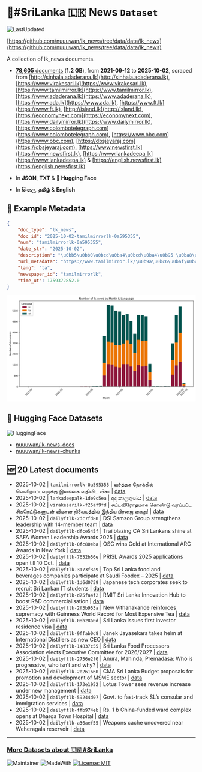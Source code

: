 # 📄#SriLanka 🇱🇰 News `Dataset`

![LastUpdated](https://img.shields.io/badge/last_updated-2025--10--02_08:36:53-green)

[https://github.com/nuuuwan/lk_news/tree/data/data/lk_news](https://github.com/nuuuwan/lk_news/tree/data/data/lk_news)

A collection of lk_news documents.

- [**78,605** documents](https://github.com/nuuuwan/lk_news/tree/data/data/lk_news) (**1.2 GB**), from **2021-09-12** to **2025-10-02**, scraped from [http://sinhala.adaderana.lk](http://sinhala.adaderana.lk), [https://www.virakesari.lk](https://www.virakesari.lk), [https://www.tamilmirror.lk](https://www.tamilmirror.lk), [https://www.adaderana.lk](https://www.adaderana.lk), [https://www.ada.lk](https://www.ada.lk), [https://www.ft.lk](https://www.ft.lk), [http://island.lk](http://island.lk), [https://economynext.com](https://economynext.com), [https://www.dailymirror.lk](https://www.dailymirror.lk), [https://www.colombotelegraph.com](https://www.colombotelegraph.com), [https://www.bbc.com](https://www.bbc.com), [https://dbsjeyaraj.com](https://dbsjeyaraj.com), [https://www.newsfirst.lk](https://www.newsfirst.lk), [https://www.lankadeepa.lk](https://www.lankadeepa.lk) & [https://english.newsfirst.lk](https://english.newsfirst.lk)

- In **JSON**, **TXT** & **🤗 Hugging Face**

- In **සිංහල**, **தமிழ்** & **English**

## 📝 Example Metadata

```json
{
    "doc_type": "lk_news",
    "doc_id": "2025-10-02-tamilmirrorlk-0a595355",
    "num": "tamilmirrorlk-0a595355",
    "date_str": "2025-10-02",
    "description": "\u0bb5\u0bb0\u0bcd\u0ba4\u0bcd\u0ba4\u0b95 \u0ba8\u0bcb\u0b95\u0bcd\u0b95\u0bbf\u0bb2\u0bcd \u0bb5\u0bc6\u0bb3\u0bbf\u0ba8\u0bbe\u0b9f\u0bcd\u0b9f\u0bb5\u0bb0\u0bc1\u0b95\u0bcd\u0b95\u0bc1 \u0b87\u0bb2\u0b99\u0bcd\u0b95\u0bc8 \u0bb5\u0ba4\u0bbf\u0bb5\u0bbf\u0b9f \u0bb5\u0bbf\u0b9a\u0bbe",
    "url_metadata": "https://www.tamilmirror.lk/\u0b9a\u0bc6\u0baf\u0bcd\u0ba4\u0bbf\u0b95\u0bb3\u0bcd/\u0bb5\u0bb0\u0bcd\u0ba4\u0bcd\u0ba4\u0b95-\u0ba8\u0bcb\u0b95\u0bcd\u0b95\u0bbf\u0bb2\u0bcd-\u0bb5\u0bc6\u0bb3\u0bbf\u0ba8\u0bbe\u0b9f\u0bcd\u0b9f\u0bb5\u0bb0\u0bc1\u0b95\u0bcd\u0b95\u0bc1-\u0b87\u0bb2\u0b99\u0bcd\u0b95\u0bc8-\u0bb5\u0ba4\u0bbf\u0bb5\u0bbf\u0b9f-\u0bb5\u0bbf\u0b9a\u0bbe/175-365617",
    "lang": "ta",
    "newspaper_id": "tamilmirrorlk",
    "time_ut": 1759372852.0
}
```

![Chart](https://raw.githubusercontent.com/nuuuwan/lk_news/refs/heads/data/data/lk_news/docs_by_month_and_lang.png)

## 🤗 Hugging Face Datasets

![HuggingFace](https://img.shields.io/badge/-HuggingFace-FDEE21?style=for-the-badge&logo=HuggingFace)

- [nuuuwan/lk-news-docs](https://huggingface.co/datasets/nuuuwan/lk-news-docs)
- [nuuuwan/lk-news-chunks](https://huggingface.co/datasets/nuuuwan/lk-news-chunks)

## 🆕 20 Latest documents

- 2025-10-02 | `tamilmirrorlk-0a595355` | வர்த்தக நோக்கில் வெளிநாட்டவருக்கு இலங்கை வதிவிட விசா | [data](https://github.com/nuuuwan/lk_news/tree/data/data/lk_news/2020s/2025/2025-10-02-tamilmirrorlk-0a595355)
- 2025-10-02 | `lankadeepalk-1de9c5ea` | අද කාලගුණය | [data](https://github.com/nuuuwan/lk_news/tree/data/data/lk_news/2020s/2025/2025-10-02-lankadeepalk-1de9c5ea)
- 2025-10-02 | `virakesarilk-f25af9fd` | சட்டவிரோதமாக கொண்டு வரப்பட்ட சிகரெட்டுகளுடன் விமான நிலையத்தில் இந்திய பிரஜை கைது! | [data](https://github.com/nuuuwan/lk_news/tree/data/data/lk_news/2020s/2025/2025-10-02-virakesarilk-f25af9fd)
- 2025-10-02 | `dailyftlk-2dc7fd80` | DSI Samson Group strengthens leadership with 14-member team | [data](https://github.com/nuuuwan/lk_news/tree/data/data/lk_news/2020s/2025/2025-10-02-dailyftlk-2dc7fd80)
- 2025-10-02 | `dailyftlk-dfce545f` | Trailblazing CA Sri Lankans shine at SAFA Women Leadership Awards 2025 | [data](https://github.com/nuuuwan/lk_news/tree/data/data/lk_news/2020s/2025/2025-10-02-dailyftlk-dfce545f)
- 2025-10-02 | `dailyftlk-0fc80eba` | OSC wins Gold at International ARC Awards in New York | [data](https://github.com/nuuuwan/lk_news/tree/data/data/lk_news/2020s/2025/2025-10-02-dailyftlk-0fc80eba)
- 2025-10-02 | `dailyftlk-7652b56e` | PRISL Awards 2025 applications open till 10 Oct. | [data](https://github.com/nuuuwan/lk_news/tree/data/data/lk_news/2020s/2025/2025-10-02-dailyftlk-7652b56e)
- 2025-10-02 | `dailyftlk-3173f3a9` | Top Sri Lanka food and beverages companies participate at Saudi Foodex – 2025 | [data](https://github.com/nuuuwan/lk_news/tree/data/data/lk_news/2020s/2025/2025-10-02-dailyftlk-3173f3a9)
- 2025-10-02 | `dailyftlk-1d6d0759` | Japanese tech corporates seek to recruit Sri Lankan IT students | [data](https://github.com/nuuuwan/lk_news/tree/data/data/lk_news/2020s/2025/2025-10-02-dailyftlk-1d6d0759)
- 2025-10-02 | `dailyftlk-d75fa4f2` | RMIT Sri Lanka Innovation Hub to boost R&D commercialisation | [data](https://github.com/nuuuwan/lk_news/tree/data/data/lk_news/2020s/2025/2025-10-02-dailyftlk-d75fa4f2)
- 2025-10-02 | `dailyftlk-2f3b953a` | New Vithanakande reinforces supremacy with Guinness World Record for Most Expensive Tea | [data](https://github.com/nuuuwan/lk_news/tree/data/data/lk_news/2020s/2025/2025-10-02-dailyftlk-2f3b953a)
- 2025-10-02 | `dailyftlk-08b28a0d` | Sri Lanka issues first investor residence visa | [data](https://github.com/nuuuwan/lk_news/tree/data/data/lk_news/2020s/2025/2025-10-02-dailyftlk-08b28a0d)
- 2025-10-02 | `dailyftlk-9ffab0d8` | Janek Jayasekara takes helm at International Distillers as new CEO | [data](https://github.com/nuuuwan/lk_news/tree/data/data/lk_news/2020s/2025/2025-10-02-dailyftlk-9ffab0d8)
- 2025-10-02 | `dailyftlk-14837c55` | Sri Lanka Food Processors Association elects Executive Committee for 2026/2027 | [data](https://github.com/nuuuwan/lk_news/tree/data/data/lk_news/2020s/2025/2025-10-02-dailyftlk-14837c55)
- 2025-10-02 | `dailyftlk-2756e2f0` | Anura, Mahinda, Premadasa: Who is progressive, who isn’t and why? | [data](https://github.com/nuuuwan/lk_news/tree/data/data/lk_news/2020s/2025/2025-10-02-dailyftlk-2756e2f0)
- 2025-10-02 | `dailyftlk-2e261660` | CMA Sri Lanka Budget proposals for promotion and development of MSME sector | [data](https://github.com/nuuuwan/lk_news/tree/data/data/lk_news/2020s/2025/2025-10-02-dailyftlk-2e261660)
- 2025-10-02 | `dailyftlk-173e1952` | Lotus Tower sees revenue increase under new management | [data](https://github.com/nuuuwan/lk_news/tree/data/data/lk_news/2020s/2025/2025-10-02-dailyftlk-173e1952)
- 2025-10-02 | `dailyftlk-59244d07` | Govt. to fast-track SL’s consular and immigration services | [data](https://github.com/nuuuwan/lk_news/tree/data/data/lk_news/2020s/2025/2025-10-02-dailyftlk-59244d07)
- 2025-10-02 | `dailyftlk-ffb974eb` | Rs. 1 b China-funded ward complex opens at Dharga Town Hospital | [data](https://github.com/nuuuwan/lk_news/tree/data/data/lk_news/2020s/2025/2025-10-02-dailyftlk-ffb974eb)
- 2025-10-02 | `dailyftlk-a36aef55` | Weapons cache uncovered near Weheragala reservoir | [data](https://github.com/nuuuwan/lk_news/tree/data/data/lk_news/2020s/2025/2025-10-02-dailyftlk-a36aef55)

---

### [More Datasets about 🇱🇰 #SriLanka](https://github.com/nuuuwan/lk_datasets)

![Maintainer](https://img.shields.io/badge/maintainer-nuuuwan-red)
![MadeWith](https://img.shields.io/badge/made_with-python-blue)
[![License: MIT](https://img.shields.io/badge/License-MIT-yellow.svg)](https://opensource.org/licenses/MIT)
